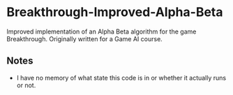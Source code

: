 # Breakthrough-Improved-Alpha-Beta
Improved implementation of an Alpha Beta algorithm for the game Breakthrough. Originally written for a Game AI course.


## Notes
- I have no memory of what state this code is in or whether it actually runs or not.
